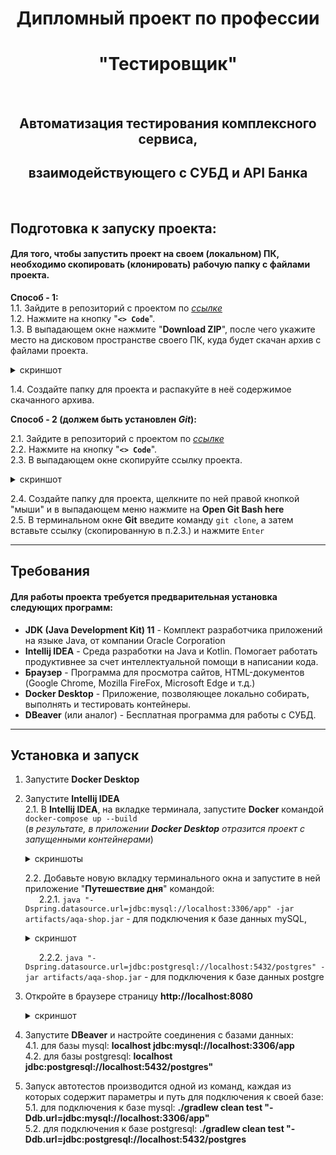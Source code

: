 <div align="center">
  
# Дипломный проект по профессии 
# "Тестировщик"
<br>

## Автоматизация тестирования комплексного сервиса,
## взаимодействующего с СУБД и API Банка
<br>

<div align="left">

## Подготовка к запуску проекта:
#### Для того, чтобы запустить проект на своем (локальном) ПК, необходимо скопировать (клонировать) рабочую папку с файлами проекта. <br>
**Способ - 1:** <br>
  1.1. Зайдите в репозиторий с проектом по [*ссылке*](https://github.com/Kanger79/HW_9_DiplomProject) <br>
  1.2. Нажмите на кнопку "**`<> Code`**". <br>
  1.3. В выпадающем окне нажмите "**Download ZIP**", после чего укажите место на дисковом пространстве своего ПК, куда будет скачан архив с файлами проекта. <br>

<details>
 <summary>скриншот</summary>
  
  ![4_ReadMe_01+](https://github.com/Kanger79/HW_9_DiplomProject/assets/127352228/99645f5e-8e50-4fa9-b786-f2302e9458db)

</details>
  
  1.4. Создайте папку для проекта и распакуйте в неё содержимое скачанного архива. <br>

  **Способ - 2 (должем быть установлен *Git*):**

  2.1. Зайдите в репозиторий с проектом по [*ссылке*](https://github.com/Kanger79/HW_9_DiplomProject) <br>
  2.2. Нажмите на кнопку "**`<> Code`**". <br>
  2.3. В выпадающем окне скопируйте ссылку проекта. <br>

  <details>
 <summary>скриншот</summary>
  
  ![4_ReadMe_02+](https://github.com/Kanger79/HW_9_DiplomProject/assets/127352228/26209aca-24ad-4b19-9c9b-28170f1653ab)


</details>
  
  2.4. Создайте папку для проекта, щелкните по ней правой кнопкой "мыши" и в выпадающем меню нажмите на **Open Git Bash here** <br>
  2.5. В терминальном окне **Git** введите команду `git clone`, а затем вставьте ссылку (скопированную в п.2.3.) и нажмите `Enter` <br>

  ---

  ## Требования

  #### Для работы проекта требуется предварительная установка следующих программ:
   * **JDK (Java Development Kit) 11** - Комплект разработчика приложений на языке Java, от компании Oracle Corporation 
   * **Intellij IDEA** - Среда разработки на Java и Kotlin. Помогает работать продуктивнее за счет интеллектуальной помощи в написании кода.
   * **Браузер**    - Программа для просмотра сайтов, HTML-документов (Google Chrome, Mozilla FireFox, Microsoft Edge и т.д.)
   * **Docker Desktop**  - Приложение, позволяющее локально собирать, выполнять и тестировать контейнеры.
   * **DBeaver** (или аналог) - Бесплатная программа для работы с СУБД.
  
  ---
  
  ## Установка и запуск

  1. Запустите **Docker Desktop** <br>
  2. Запустите **Intellij IDEA** <br>
     2.1. В **Intellij IDEA**, на вкладке терминала, запустите **Docker** командой `docker-compose up --build` <br>
           (*в результате, в приложении ***Docker Desktop*** отразится проект с запущенными контейнерами*) <br>

      <details>
         <summary>скриншоты</summary>
         <br> 
        
     ![Run_Docker](https://github.com/Kanger79/HW_9_DiplomProject/assets/127352228/e9da1926-cd79-4893-934c-21212054c544)

      Запуск **docker-compose**
     <br>

     ![Docker-Desktop_start_+](https://github.com/Kanger79/HW_9_DiplomProject/assets/127352228/70c49ca3-e6c9-4442-9096-844c44d2e151)


      **Docker Desktop** с запущенными контейнерами

      </details>

     2.2. Добавьте новую вкладку терминального окна и запустите в ней приложение "**Путешествие дня**" командой: <br>
       &ensp; &ensp; 2.2.1. `java "-Dspring.datasource.url=jdbc:mysql://localhost:3306/app" -jar artifacts/aqa-shop.jar` - для подключения к базе данных mySQL, <br>

        <details>
         <summary>скриншот</summary>
         <br> 
        
     ![Start_Java-pril_mySQL_02](https://github.com/Kanger79/HW_9_DiplomProject/assets/127352228/02e29068-2133-462e-9418-c404528cbd7e)

      Запуск java-приложения **Путешествие дня**
     <br>

      </details>

       &ensp; &ensp; 2.2.2. `java "-Dspring.datasource.url=jdbc:postgresql://localhost:5432/postgres" -jar artifacts/aqa-shop.jar` - для подключения к базе данных postgre <br>
  3. Откройте в браузере страницу **http://localhost:8080** <br>

     <details>
         <summary>скриншот</summary>
         <br> 
        
        ![Dashboard_00](https://github.com/Kanger79/HW_9_DiplomProject/assets/127352228/884de0d2-5998-4bd3-ae41-18a55b23ff71)

        Страница приложения **Путешествие дня**
     
       <br>

       </details>

  4. Запустите **DBeaver** и настройте соединения с базами данных: <br>
     4.1. для базы mysql: **localhost jdbc:mysql://localhost:3306/app** <br>
     4.2. для базы postgresql: **localhost jdbc:postgresql://localhost:5432/postgres"** <br>

  5. Запуск автотестов производится одной из команд, каждая из которых содержит параметры и путь для подключения к своей базе: <br>
     5.1. для подключения к базе mysql: **./gradlew clean test "-Ddb.url=jdbc:mysql://localhost:3306/app"** <br>
     5.2. для подключения к базе postgresql: **./gradlew clean test "-Ddb.url=jdbc:postgresql://localhost:5432/postgres** <br>


